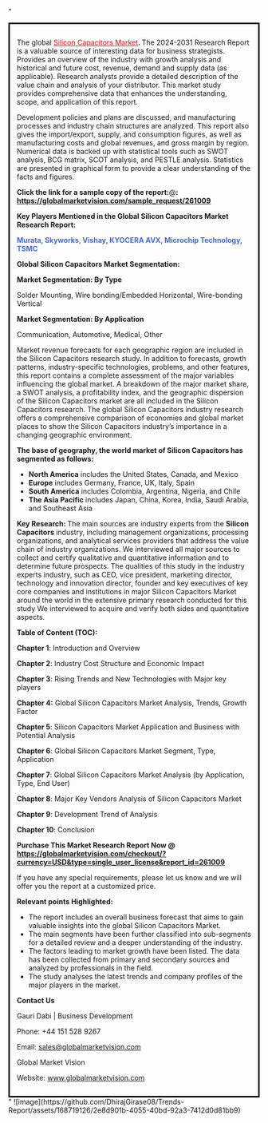 "<div style='border: 3px solid black; padding: 1em;'>

The global <a style='color: #ff0000;' href='https://globalmarketvision.com/reports/global-silicon-capacitors-market/261009'>Silicon Capacitors Market</a><strong>. </strong>The 2024-2031 Research Report is a valuable source of interesting data for business strategists. Provides an overview of the industry with growth analysis and historical and future cost, revenue, demand and supply data (as applicable). Research analysts provide a detailed description of the value chain and analysis of your distributor. This market study provides comprehensive data that enhances the understanding, scope, and application of this report.

Development policies and plans are discussed, and manufacturing processes and industry chain structures are analyzed. This report also gives the import/export, supply, and consumption figures, as well as manufacturing costs and global revenues, and gross margin by region. Numerical data is backed up with statistical tools such as SWOT analysis, BCG matrix, SCOT analysis, and PESTLE analysis. Statistics are presented in graphical form to provide a clear understanding of the facts and figures.

<strong>Click the link for a sample copy of the report:</strong>@<strong>:</strong><strong> <a style='color: #ff0000;' href='https://globalmarketvision.com/sample_request/261009?utm_source=linkedinPulse&utm_medium=Dhiraj&utm_campaign=SN'><strong>https://globalmarketvision.com/sample_request/261009</strong></a></strong>

<strong>Key Players Mentioned in the Global Silicon Capacitors Market Research Report:</strong>

<strong style='color: #4169e1;'>Murata, Skyworks, Vishay, KYOCERA AVX, Microchip Technology, TSMC</strong>

<strong>Global Silicon Capacitors Market Segmentation:</strong>

<strong>Market Segmentation: By Type</strong>

Solder Mounting, Wire bonding/Embedded Horizontal, Wire-bonding Vertical

<strong>Market Segmentation: By Application</strong>

Communication, Automotive, Medical, Other

Market revenue forecasts for each geographic region are included in the Silicon Capacitors research study. In addition to forecasts, growth patterns, industry-specific technologies, problems, and other features, this report contains a complete assessment of the major variables influencing the global market. A breakdown of the major market share, a SWOT analysis, a profitability index, and the geographic dispersion of the Silicon Capacitors market are all included in the Silicon Capacitors research. The global Silicon Capacitors industry research offers a comprehensive comparison of economies and global market places to show the Silicon Capacitors industry’s importance in a changing geographic environment.

<strong>The base of geography, the world market of Silicon Capacitors has segmented as follows:</strong>
<ul>
  <li><strong>North America</strong> includes the United States, Canada, and Mexico</li>
  <li><strong>Europe</strong> includes Germany, France, UK, Italy, Spain</li>
  <li><strong>South America</strong> includes Colombia, Argentina, Nigeria, and Chile</li>
  <li><strong>The Asia Pacific</strong> includes Japan, China, Korea, India, Saudi Arabia, and Southeast Asia</li>
</ul>
<strong>Key Research: </strong>
The main sources are industry experts from the <strong>Silicon Capacitors</strong> industry, including management organizations, processing organizations, and analytical services providers that address the value chain of industry organizations. We interviewed all major sources to collect and certify qualitative and quantitative information and to determine future prospects. The qualities of this study in the industry experts industry, such as CEO, vice president, marketing director, technology and innovation director, founder and key executives of key core companies and institutions in major Silicon Capacitors Market around the world in the extensive primary research conducted for this study We interviewed to acquire and verify both sides and quantitative aspects.

<strong>Table of Content (TOC): </strong>

<strong>Chapter 1</strong>: Introduction and Overview

<strong>Chapter 2</strong>: Industry Cost Structure and Economic Impact

<strong>Chapter 3</strong>: Rising Trends and New Technologies with Major key players

<strong>Chapter 4:</strong> Global Silicon Capacitors Market Analysis, Trends, Growth Factor

<strong>Chapter 5</strong>: Silicon Capacitors Market Application and Business with Potential Analysis

<strong>Chapter 6</strong>: Global Silicon Capacitors Market Segment, Type, Application

<strong>Chapter 7</strong>: Global Silicon Capacitors Market Analysis (by Application, Type, End User)

<strong>Chapter 8</strong>: Major Key Vendors Analysis of Silicon Capacitors Market

<strong>Chapter 9</strong>: Development Trend of Analysis

<strong>Chapter 10</strong>: Conclusion

<strong>Purchase This Market Research Report Now @</strong><strong> <strong><a style='color: #ff0000;' href='https://globalmarketvision.com/checkout/?currency=USD&type=single_user_license&report_id=261009?utm_source=linkedinPulse&utm_medium=Dhiraj&utm_campaign=SN'>https://globalmarketvision.com/checkout/?currency=USD&type=single_user_license&report_id=261009</a></strong>
</strong>

If you have any special requirements, please let us know and we will offer you the report at a customized price.

<strong>Relevant points Highlighted:</strong>
<ul>
  <li>The report includes an overall business forecast that aims to gain valuable insights into the global Silicon Capacitors Market.</li>
  <li>The main segments have been further classified into sub-segments for a detailed review and a deeper understanding of the industry.</li>
  <li>The factors leading to market growth have been listed. The data has been collected from primary and secondary sources and analyzed by professionals in the field.</li>
  <li>The study analyses the latest trends and company profiles of the major players in the market.</li>
</ul>
<strong>Contact Us</strong>

Gauri Dabi | Business Development

Phone: +44 151 528 9267

Email: <a href='mailto:sales@globalmarketvision.com'>sales@globalmarketvision.com</a>

Global Market Vision

Website: <a href='http://www.globalmarketvision.com/'>www.globalmarketvision.com</a>

</div>"
![image](https://github.com/DhirajGirase08/Trends-Report/assets/168719126/2e8d901b-4055-40bd-92a3-7412d0d81bb9)
